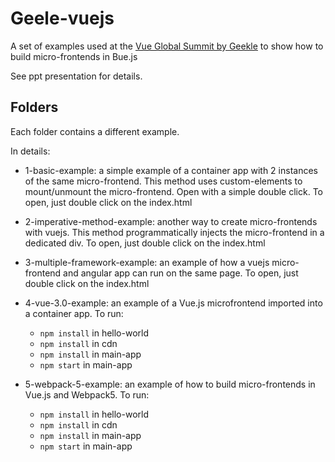 # Geele-vuejs

A set of examples used at the [Vue Global Summit by Geekle](https://geekle.us/vue) to show how to build micro-frontends in Bue.js

See ppt presentation for details.

## Folders

Each folder contains a different example.

In details:

- 1-basic-example: a simple example of a container app with 2 instances of the same micro-frontend. This method uses custom-elements to mount/unmount the micro-frontend. Open with a simple double click. To open, just double click on the index.html

- 2-imperative-method-example: another way to create micro-frontends with vuejs. This method programmatically injects the micro-frontend in a dedicated div. To open, just double click on the index.html

- 3-multiple-framework-example: an example of how a vuejs micro-frontend and angular app can run on the same page. To open, just double click on the index.html

- 4-vue-3.0-example: an example of a Vue.js microfrontend imported into a container app. To run:

  - `npm install` in hello-world
  - `npm install` in cdn
  - `npm install` in main-app
  - `npm start` in main-app

- 5-webpack-5-example: an example of how to build micro-frontends in Vue.js and Webpack5. To run:
  - `npm install` in hello-world
  - `npm install` in cdn
  - `npm install` in main-app
  - `npm start` in main-app
